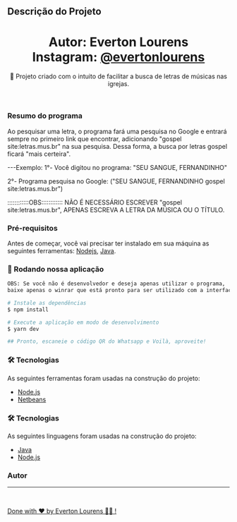 ## Descrição do Projeto

<p align="center"></p>
<h1 align="center">
    Autor: Everton Lourens
    <br>
    Instagram: <a href="https://www.instagram.com/evertonlourens/">@evertonlourens</a>
</h1>
<p align="center">🚀 Projeto criado com o intuito de facilitar a busca de letras de músicas nas igrejas.</p>
<br>

### Resumo do programa

Ao pesquisar uma letra, o programa fará uma pesquisa no
Google e entrará sempre no primeiro link que encontrar,
adicionando "gospel site:letras.mus.br" na sua pesquisa.
Dessa forma, a busca por letras gospel ficará "mais certeira".

---Exemplo:
1°- Você digitou no programa: "SEU SANGUE, FERNANDINHO"

2°- Programa pesquisa no Google:
("SEU SANGUE, FERNANDINHO gospel site:letras.mus.br")

::::::::::::OBS::::::::::::
NÃO É NECESSÁRIO ESCREVER "gospel site:letras.mus.br",
APENAS ESCREVA A LETRA DA MÚSICA OU O TÍTULO.

### Pré-requisitos

Antes de começar, você vai precisar ter instalado em sua máquina as seguintes ferramentas:
[Nodejs](https://nodejs.org/dist/v18.16.0/node-v18.16.0-x64.msi), [Java](https://download.oracle.com/java/20/latest/jdk-20_windows-x64_bin.msi).

### 🎲 Rodando nossa aplicação

```bash
OBS: Se você não é desenvolvedor e deseja apenas utilizar o programa,
baixe apenas o winrar que está pronto para ser utilizado com a interface.

# Instale as dependências
$ npm install

# Execute a aplicação em modo de desenvolvimento
$ yarn dev

## Pronto, escaneie o código QR do Whatsapp e Voilà, aproveite!
```

### 🛠 Tecnologias

As seguintes ferramentas foram usadas na construção do projeto:

- [Node.js](https://nodejs.org/en/)
- [Netbeans](https://netbeans.apache.org/)

### 🛠 Tecnologias

As seguintes linguagens foram usadas na construção do projeto:

- [Java](https://pt.wikipedia.org/wiki/Java_(linguagem_de_programa%C3%A7%C3%A3o))
- [Node.js](https://en.wikipedia.org/wiki/Node.js)

### Autor

---

<a href="https://github.com/Everton-Lourens/">
 <br />

Done with ❤️ by Everton Lourens 👋🏽 !
